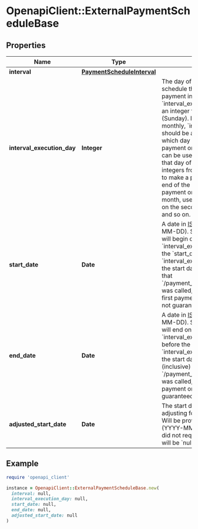 # OpenapiClient::ExternalPaymentScheduleBase

## Properties

| Name | Type | Description | Notes |
| ---- | ---- | ----------- | ----- |
| **interval** | [**PaymentScheduleInterval**](PaymentScheduleInterval.md) |  | [optional] |
| **interval_execution_day** | **Integer** | The day of the interval on which to schedule the payment.  If the payment interval is weekly, &#x60;interval_execution_day&#x60; should be an integer from 1 (Monday) to 7 (Sunday).  If the payment interval is monthly, &#x60;interval_execution_day&#x60; should be an integer indicating which day of the month to make the payment on. Integers from 1 to 28 can be used to make a payment on that day of the month. Negative integers from -1 to -5 can be used to make a payment relative to the end of the month. To make a payment on the last day of the month, use -1; to make the payment on the second-to-last day, use -2, and so on. | [optional] |
| **start_date** | **Date** | A date in [ISO 8601](https://wikipedia.org/wiki/ISO_8601) format (YYYY-MM-DD). Standing order payments will begin on the first &#x60;interval_execution_day&#x60; on or after the &#x60;start_date&#x60;.  If the first &#x60;interval_execution_day&#x60; on or after the start date is also the same day that &#x60;/payment_initiation/payment/create&#x60; was called, the bank *may* make the first payment on that day, but it is not guaranteed to do so. | [optional] |
| **end_date** | **Date** | A date in [ISO 8601](https://wikipedia.org/wiki/ISO_8601) format (YYYY-MM-DD). Standing order payments will end on the last &#x60;interval_execution_day&#x60; on or before the &#x60;end_date&#x60;. If the only &#x60;interval_execution_day&#x60; between the start date and the end date (inclusive) is also the same day that &#x60;/payment_initiation/payment/create&#x60; was called, the bank *may* make a payment on that day, but it is not guaranteed to do so. | [optional] |
| **adjusted_start_date** | **Date** | The start date sent to the bank after adjusting for holidays or weekends.  Will be provided in [ISO 8601](https://wikipedia.org/wiki/ISO_8601) format (YYYY-MM-DD). If the start date did not require adjustment, this field will be &#x60;null&#x60;. | [optional] |

## Example

```ruby
require 'openapi_client'

instance = OpenapiClient::ExternalPaymentScheduleBase.new(
  interval: null,
  interval_execution_day: null,
  start_date: null,
  end_date: null,
  adjusted_start_date: null
)
```

